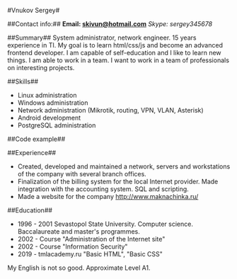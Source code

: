 #Vnukov Sergey#

##Contact info:##
**Email: skivun@hotmail.com**
*Skype: sergey345678*

##Summary##
System administrator, network engineer. 15 years experience in TI.
My goal is to learn html/css/js and become an advanced frontend developer.
I am capable of self-education and I like to learn new things. I am able to work in a team. 
I want to work in a team of professionals on interesting projects.

##Skills##
* Linux administration
* Windows administration
* Network administration (Mikrotik, routing, VPN, VLAN, Asterisk)
* Android development
* PostgreSQL administration

##Code example##

##Experience##

* Created, developed and maintained a network, servers and workstations of the company with several branch offices.
* Finalization of the billing system for the local Internet provider. Made integration with the accounting system. SQL and scripting.
* Made a website for the company http://www.maknachinka.ru/

##Education##

* 1996 - 2001 Sevastopol State University. Computer science. Baccalaureate and master's programmes.
* 2002 - Course "Administration of the Internet site"
* 2002 - Course "Information Security"
* 2019 - tmlacademy.ru "Basic HTML", "Basic CSS"

My English is not so good. Approximate Level A1.


